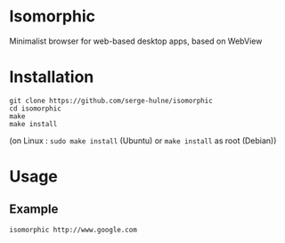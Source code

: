 # Isomorphic
Minimalist browser for web-based desktop apps, based on WebView

# Installation

```
git clone https://github.com/serge-hulne/isomorphic
cd isomorphic
make
make install
```

(on Linux : `sudo make install` (Ubuntu) or `make install` as root (Debian))

# Usage 
## Example
```
isomorphic http://www.google.com
```
